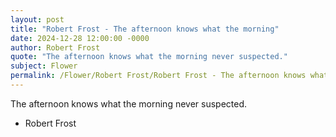 ```yaml
---
layout: post
title: "Robert Frost - The afternoon knows what the morning"
date: 2024-12-28 12:00:00 -0000
author: Robert Frost
quote: "The afternoon knows what the morning never suspected."
subject: Flower
permalink: /Flower/Robert Frost/Robert Frost - The afternoon knows what the morning
---
```


The afternoon knows what the morning never suspected.

- Robert Frost
